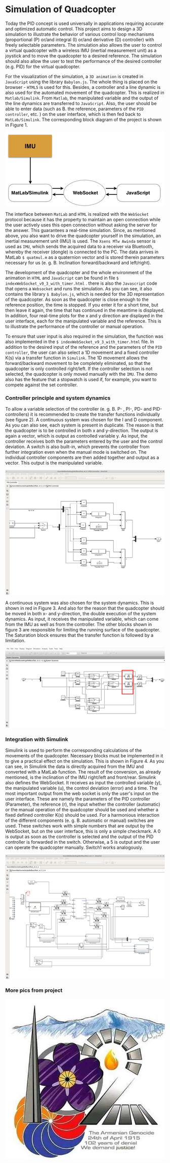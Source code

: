 # Simulation of Quadcopter

Today the PID concept is used universally in applications requiring accurate and optimized automatic control. 
This project aims to design a 3D simulation to illustrate the behavior of various control loop mechanisms 
(proportional (P) or/and integral (I) or/and derivative (D) controller) with freely selectable parameters. 
The simulation also allows the user to control a virtual quadcopter with a wireless IMU (inertial measurement unit) 
as a joystick and to move the quadcopter to a desired reference. The simulation should also allow the user to test 
the performance of the desired controller (e.g. PID) for the virtual quadcopter.

For the visualization of the simulation, a `3D animation` is created in `JavaScript` using the library `Babylon.js`. 
The whole thing is placed on the browser - `HTML5` is used for this. Besides, a controller and a line dynamic is also 
used for the automated movement of the quadcopter. This is realized in `Matlab/Simulink`. From `Matlab`, the manipulated 
variable and the output of the line dynamics are transferred to `JavaScript`. Also, the user should be able to enter data 
(such as B. the reference, parameters of the `PID controller`, etc. ) on the user interface, which is then fed back to 
`MatLab/Simulink`. The corresponding block diagram of the project is shown in Figure 1. 

![Figure 1: Block diagram of project](pics/Blockschaltbild.png)

The interface between `MatLab` and `HTML` is realized with the `WebSocket` protocol because it has the property to maintain 
an open connection while the user actively uses this open connection without asking the server for the answer. 
This guarantees a real-time simulation. Since, as mentioned above, you also want to drive the quadcopter yourself in the 
simulation, an inertial measurement unit (IMU) is used. The `Xsens MTw Awinda` sensor is used as `IMU`, which sends the acquired 
data to a receiver via Bluetooth, whereby the receiver (dongle) is connected to the PC. The data arrives in MatLab `$ quatmul.m` as a quaternion vector and is stored therein parameters necessary for us (e. g. B. Inclination forward/backward and left/right).


The development of the quadcopter and the whole environment of the animation in `HTML` and `JavaScript` can be found in file `$ indexWebSocket_v9_3_with_timer.html` . there is also the `Javascript` code that opens a `Websocket` and runs the simulation. As you can see, it also contains the library `$ Babylon.js`, which is needed for the 3D representation of the quadcopter. As soon as the quadcopter is close enough to the reference position, the time is stopped. If you enter it for a short time, but then leave it again, the time that has continued in the meantime is displayed. In addition, four real-time plots for the x and y direction are displayed in the user interface, each for the manipulated variable and the reference. This is to illustrate the performance of the controller or manual operation. 

To ensure that user input is also required in the simulation, the function was also implemented in the `$ indexWebSocket_v9_3_with_timer.html` file. In addition to the desired input of the reference and the parameters of the `PID controller`, the user can also select a 1D movement and a fixed controller K(s) via a transfer function in `Simulink`. The 1D movement allows the forward/backward movement to be completely eliminated, so that the quadcopter is only controlled right/left. If the controller selection is not selected, the quadcopter is only moved manually with the `IMU`. The demo also has the feature that a stopwatch is used if, for example, you want to compete against the set controller.


### Controller principle and system dynamics 

To allow a variable selection of the controller (e. g. B. P- , PI-, PD- and PID-controllers) it is recommended to create the transfer functions individually (see figure 2). A continuous system was chosen for the I and D component. As you can also see, each system is present in duplicate. The reason is that the quadcopter is to be controlled in both x and y-direction. The output is again a vector, which is output as controlled variable y. As input, the controller receives both the parameters entered by the user and the control deviation. A switch is also built-in, which prevents the controller from further integration even when the manual mode is switched on. The individual controller components are then added together and output as a vector. This output is the manipulated variable. 

![Figure 2: PID Controller](pics/MatLab_PID.png)

A continuous system was also chosen for the system dynamics. This is shown in red in Figure 3. And also for the reason that the quadcopter should be moved in both x- and y-direction, the double execution of the system dynamics. As input, it receives the manipulated variable, which can come from the IMU as well as from the controller. The other blocks shown in figure 3 are responsible for limiting the running surface of the quadcopter. The Saturation block ensures that the transfer function is followed by a limitation.

![Figure 3: System Dynamics](pics/Dyn.png)

### Integration with Simulink 

Simulink is used to perform the corresponding calculations of the movements of the quadcopter. Necessary blocks must be implemented in it to give a practical effect on the simulation. This is shown in Figure 4. As you can see, in Simulink the data is directly acquired from the IMU and converted with a MatLab function. The result of the conversion, as already mentioned, is the inclination of the IMU right/left and front/rear. Simulink also defines the WebSocket. It receives as input the controlled variable (y), the manipulated variable (u), the control deviation (error) and a time. The most important output from the web socket is only the user's input on the user interface. These are namely the parameters of the PID controller (Parameter), the reference (r), the input whether the controller (automatic) or the manual operation of the quadcopter should be used and whether a fixed defined controller K(s) should be used. For a harmonious interaction of the different components (e. g. B. automatic or manual) switches are used. These switches work with simple numbers that are output by the WebSocket, but on the user interface, this is only a simple checkmark. A 0 is output as soon as the controller is selected and the output of the PID controller is forwarded in the switch. Otherwise, a 5 is output and the user can operate the quadcopter manually. Switch1 works analogously.

![Figure 4: Simulink data](pics/MatLab.png)


### More pics from project

![Figure 5](pics/102.jpg)
